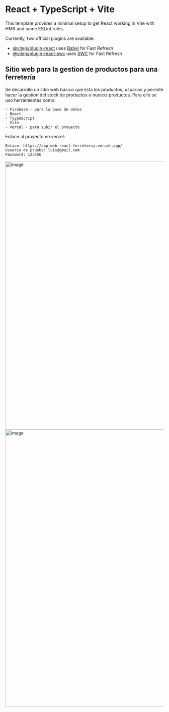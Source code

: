 # React + TypeScript + Vite

This template provides a minimal setup to get React working in Vite with HMR and some ESLint rules.

Currently, two official plugins are available:

- [@vitejs/plugin-react](https://github.com/vitejs/vite-plugin-react/blob/main/packages/plugin-react) uses [Babel](https://babeljs.io/) for Fast Refresh
- [@vitejs/plugin-react-swc](https://github.com/vitejs/vite-plugin-react/blob/main/packages/plugin-react-swc) uses [SWC](https://swc.rs/) for Fast Refresh

## Sitio web para la gestion de productos para una ferretería

Se desarrollo un sitio web básico que lista los productos, usuarios y permite hacer la gestion del stock de productos o nuevos productos. Para ello se uso herramientas como: 

```
- Firebase - para la base de datos
- React
- TyypeScript
- Vite
- Vercel - para subir el proyecto
```
Enlace al proyecto en vercel:

```
Enlace: https://app-web-react-ferreteria.vercel.app/ 
Usuario de prueba: luis@gmail.com
Password: 123456
```

<img width="1499" height="851" alt="image" src="https://github.com/user-attachments/assets/b55dac42-3c30-4897-953a-cee5ac5ef503" />
<img width="1507" height="879" alt="image" src="https://github.com/user-attachments/assets/324f6977-aa87-439d-943e-fefa836164dd" />


